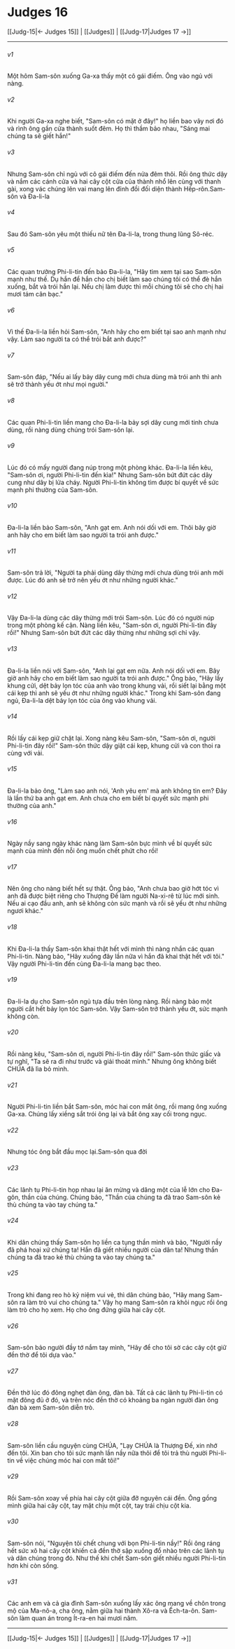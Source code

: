 # Judges 16

[[Judg-15|← Judges 15]] | [[Judges]] | [[Judg-17|Judges 17 →]]
***



###### v1 
Một hôm Sam-sôn xuống Ga-xa thấy một cô gái điếm. Ông vào ngủ với nàng. 

###### v2 
Khi người Ga-xa nghe biết, "Sam-sôn có mặt ở đây!" họ liền bao vây nơi đó và rình ông gần cửa thành suốt đêm. Họ thì thầm bảo nhau, "Sáng mai chúng ta sẽ giết hắn!" 

###### v3 
Nhưng Sam-sôn chỉ ngủ với cô gái điếm đến nửa đêm thôi. Rồi ông thức dậy và nắm các cánh cửa và hai cây cột cửa của thành nhổ lên cùng với thanh gài, xong vác chúng lên vai mang lên đỉnh đồi đối diện thành Hếp-rôn.Sam-sôn và Đa-li-la 

###### v4 
Sau đó Sam-sôn yêu một thiếu nữ tên Đa-li-la, trong thung lũng Sô-réc. 

###### v5 
Các quan trưởng Phi-li-tin đến bảo Đa-li-la, "Hãy tìm xem tại sao Sam-sôn mạnh như thế. Dụ hắn để hắn cho chị biết làm sao chúng tôi có thể đè hắn xuống, bắt và trói hắn lại. Nếu chị làm được thì mỗi chúng tôi sẽ cho chị hai mươi tám cân bạc." 

###### v6 
Vì thế Đa-li-la liền hỏi Sam-sôn, "Anh hãy cho em biết tại sao anh mạnh như vậy. Làm sao người ta có thể trói bắt anh được?" 

###### v7 
Sam-sôn đáp, "Nếu ai lấy bảy dây cung mới chưa dùng mà trói anh thì anh sẽ trở thành yếu ớt như mọi người." 

###### v8 
Các quan Phi-li-tin liền mang cho Đa-li-la bảy sợi dây cung mới tinh chưa dùng, rồi nàng dùng chúng trói Sam-sôn lại. 

###### v9 
Lúc đó có mấy người đang núp trong một phòng khác. Đa-li-la liền kêu, "Sam-sôn ơi, người Phi-li-tin đến kìa!" Nhưng Sam-sôn bứt đứt các dây cung như dây bị lửa cháy. Người Phi-li-tin không tìm được bí quyết về sức mạnh phi thường của Sam-sôn. 

###### v10 
Đa-li-la liền bảo Sam-sôn, "Anh gạt em. Anh nói dối với em. Thôi bây giờ anh hãy cho em biết làm sao người ta trói anh được." 

###### v11 
Sam-sôn trả lời, "Người ta phải dùng dây thừng mới chưa dùng trói anh mới được. Lúc đó anh sẽ trở nên yếu ớt như những người khác." 

###### v12 
Vậy Đa-li-la dùng các dây thừng mới trói Sam-sôn. Lúc đó có người núp trong một phòng kế cận. Nàng liền kêu, "Sam-sôn ơi, người Phi-li-tin đây rồi!" Nhưng Sam-sôn bứt đứt các dây thừng như những sợi chỉ vậy. 

###### v13 
Đa-li-la liền nói với Sam-sôn, "Anh lại gạt em nữa. Anh nói dối với em. Bây giờ anh hãy cho em biết làm sao người ta trói anh được." Ông bảo, "Hãy lấy khung cửi, dệt bảy lọn tóc của anh vào trong khung vải, rồi siết lại bằng một cái kẹp thì anh sẽ yếu ớt như những người khác." Trong khi Sam-sôn đang ngủ, Đa-li-la dệt bảy lọn tóc của ông vào khung vải. 

###### v14 
Rồi lấy cái kẹp giữ chặt lại. Xong nàng kêu Sam-sôn, "Sam-sôn ơi, người Phi-li-tin đây rồi!" Sam-sôn thức dậy giật cái kẹp, khung cửi và con thoi ra cùng với vải. 

###### v15 
Đa-li-la bảo ông, "Làm sao anh nói, 'Anh yêu em' mà anh không tin em? Đây là lần thứ ba anh gạt em. Anh chưa cho em biết bí quyết sức mạnh phi thường của anh." 

###### v16 
Ngày nầy sang ngày khác nàng làm Sam-sôn bực mình về bí quyết sức mạnh của mình đến nỗi ông muốn chết phứt cho rồi! 

###### v17 
Nên ông cho nàng biết hết sự thật. Ông bảo, "Anh chưa bao giờ hớt tóc vì anh đã được biệt riêng cho Thượng Đế làm người Na-xi-rê từ lúc mới sinh. Nếu ai cạo đầu anh, anh sẽ không còn sức mạnh và rồi sẽ yếu ớt như những ngươi khác." 

###### v18 
Khi Đa-li-la thấy Sam-sôn khai thật hết với mình thì nàng nhắn các quan Phi-li-tin. Nàng bảo, "Hãy xuống đây lần nữa vì hắn đã khai thật hết với tôi." Vậy người Phi-li-tin đến cùng Đa-li-la mang bạc theo. 

###### v19 
Đa-li-la dụ cho Sam-sôn ngủ tựa đầu trên lòng nàng. Rồi nàng bảo một người cắt hết bảy lọn tóc Sam-sôn. Vậy Sam-sôn trở thành yếu ớt, sức mạnh không còn. 

###### v20 
Rồi nàng kêu, "Sam-sôn ơi, người Phi-li-tin đây rồi!" Sam-sôn thức giấc và tự nghĩ, "Ta sẽ ra đi như trước và giải thoát mình." Nhưng ông không biết CHÚA đã lìa bỏ mình. 

###### v21 
Người Phi-li-tin liền bắt Sam-sôn, móc hai con mắt ông, rồi mang ông xuống Ga-xa. Chúng lấy xiềng sắt trói ông lại và bắt ông xay cối trong ngục. 

###### v22 
Nhưng tóc ông bắt đầu mọc lại.Sam-sôn qua đời 

###### v23 
Các lãnh tụ Phi-li-tin họp nhau lại ăn mừng và dâng một của lễ lớn cho Đa-gôn, thần của chúng. Chúng bảo, "Thần của chúng ta đã trao Sam-sôn kẻ thù chúng ta vào tay chúng ta." 

###### v24 
Khi dân chúng thấy Sam-sôn họ liền ca tụng thần mình và bảo, "Người nầy đã phá hoại xứ chúng ta! Hắn đã giết nhiều người của dân ta! Nhưng thần chúng ta đã trao kẻ thù chúng ta vào tay chúng ta." 

###### v25 
Trong khi đang reo hò kỷ niệm vui vẻ, thì dân chúng bảo, "Hãy mang Sam-sôn ra làm trò vui cho chúng ta." Vậy họ mang Sam-sôn ra khỏi ngục rồi ông làm trò cho họ xem. Họ cho ông đứng giữa hai cây cột. 

###### v26 
Sam-sôn bảo người đầy tớ nắm tay mình, "Hãy để cho tôi sờ các cây cột giữ đền thờ để tôi dựa vào." 

###### v27 
Đền thờ lúc đó đông nghẹt đàn ông, đàn bà. Tất cả các lãnh tụ Phi-li-tin có mặt đông đủ ở đó, và trên nóc đền thờ có khoảng ba ngàn người đàn ông đàn bà xem Sam-sôn diễn trò. 

###### v28 
Sam-sôn liền cầu nguyện cùng CHÚA, "Lạy CHÚA là Thượng Đế, xin nhớ đến tôi. Xin ban cho tôi sức mạnh lần nầy nữa thôi để tôi trả thù người Phi-li-tin về việc chúng móc hai con mắt tôi!" 

###### v29 
Rồi Sam-sôn xoay về phía hai cây cột giữa đỡ nguyên cái đền. Ông gồng mình giữa hai cây cột, tay mặt chịu một cột, tay trái chịu cột kia. 

###### v30 
Sam-sôn nói, "Nguyện tôi chết chung với bọn Phi-li-tin nầy!" Rồi ông ráng hết sức xô hai cây cột khiến cả đền thờ sập xuống đổ nhào trên các lãnh tụ và dân chúng trong đó. Như thế khi chết Sam-sôn giết nhiều người Phi-li-tin hơn khi còn sống. 

###### v31 
Các anh em và cả gia đình Sam-sôn xuống lấy xác ông mang về chôn trong mộ của Ma-nô-a, cha ông, nằm giữa hai thành Xô-ra và Ếch-ta-ôn. Sam-sôn làm quan án trong Ít-ra-en hai mươi năm.

***
[[Judg-15|← Judges 15]] | [[Judges]] | [[Judg-17|Judges 17 →]]
